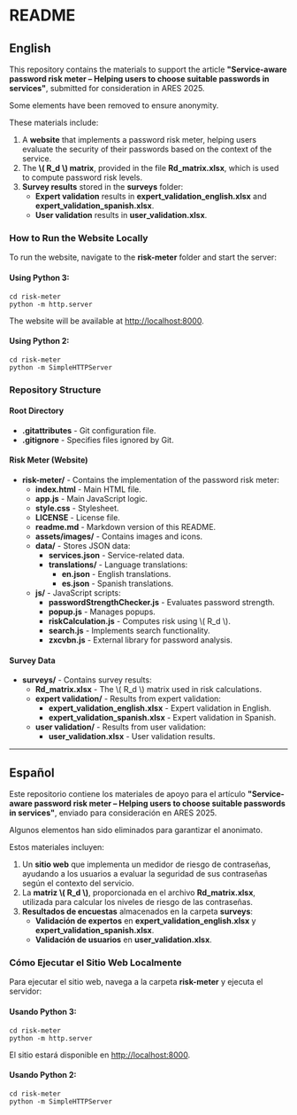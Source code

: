 <h1>README</h1>

<h2>English</h2>

<p>This repository contains the materials to support the article <strong>"Service-aware password risk meter – Helping users to choose suitable passwords in services"</strong>, submitted for consideration in ARES 2025.</p>

<p>Some elements have been removed to ensure anonymity.</p>

<p>These materials include:</p>

<ol>
    <li>A <strong>website</strong> that implements a password risk meter, helping users evaluate the security of their passwords based on the context of the service.</li>
    <li>The <strong>\( R_d \) matrix</strong>, provided in the file <strong>Rd_matrix.xlsx</strong>, which is used to compute password risk levels.</li>
    <li><strong>Survey results</strong> stored in the <strong>surveys</strong> folder:
        <ul>
            <li><strong>Expert validation</strong> results in <strong>expert_validation_english.xlsx</strong> and <strong>expert_validation_spanish.xlsx</strong>.</li>
            <li><strong>User validation</strong> results in <strong>user_validation.xlsx</strong>.</li>
        </ul>
    </li>
</ol>

<h3>How to Run the Website Locally</h3>
<p>To run the website, navigate to the <strong>risk-meter</strong> folder and start the server:</p>

<h4>Using Python 3:</h4>
<pre><code>cd risk-meter
python -m http.server</code></pre>
<p>The website will be available at <a href="http://localhost:8000">http://localhost:8000</a>.</p>

<h4>Using Python 2:</h4>
<pre><code>cd risk-meter
python -m SimpleHTTPServer</code></pre>

<h3>Repository Structure</h3>

<h4>Root Directory</h4>
<ul>
    <li><strong>.gitattributes</strong> - Git configuration file.</li>
    <li><strong>.gitignore</strong> - Specifies files ignored by Git.</li>
</ul>

<h4>Risk Meter (Website)</h4>
<ul>
    <li><strong>risk-meter/</strong> - Contains the implementation of the password risk meter:
        <ul>
            <li><strong>index.html</strong> - Main HTML file.</li>
            <li><strong>app.js</strong> - Main JavaScript logic.</li>
            <li><strong>style.css</strong> - Stylesheet.</li>
            <li><strong>LICENSE</strong> - License file.</li>
            <li><strong>readme.md</strong> - Markdown version of this README.</li>
            <li><strong>assets/images/</strong> - Contains images and icons.</li>
            <li><strong>data/</strong> - Stores JSON data:
                <ul>
                    <li><strong>services.json</strong> - Service-related data.</li>
                    <li><strong>translations/</strong> - Language translations:
                        <ul>
                            <li><strong>en.json</strong> - English translations.</li>
                            <li><strong>es.json</strong> - Spanish translations.</li>
                        </ul>
                    </li>
                </ul>
            </li>
            <li><strong>js/</strong> - JavaScript scripts:
                <ul>
                    <li><strong>passwordStrengthChecker.js</strong> - Evaluates password strength.</li>
                    <li><strong>popup.js</strong> - Manages popups.</li>
                    <li><strong>riskCalculation.js</strong> - Computes risk using \( R_d \).</li>
                    <li><strong>search.js</strong> - Implements search functionality.</li>
                    <li><strong>zxcvbn.js</strong> - External library for password analysis.</li>
                </ul>
            </li>
        </ul>
    </li>
</ul>

<h4>Survey Data</h4>
<ul>
    <li><strong>surveys/</strong> - Contains survey results:
        <ul>
            <li><strong>Rd_matrix.xlsx</strong> - The \( R_d \) matrix used in risk calculations.</li>
            <li><strong>expert validation/</strong> - Results from expert validation:
                <ul>
                    <li><strong>expert_validation_english.xlsx</strong> - Expert validation in English.</li>
                    <li><strong>expert_validation_spanish.xlsx</strong> - Expert validation in Spanish.</li>
                </ul>
            </li>
            <li><strong>user validation/</strong> - Results from user validation:
                <ul>
                    <li><strong>user_validation.xlsx</strong> - User validation results.</li>
                </ul>
            </li>
        </ul>
    </li>
</ul>

<hr>

<h2>Español</h2>

<p>Este repositorio contiene los materiales de apoyo para el artículo <strong>"Service-aware password risk meter – Helping users to choose suitable passwords in services"</strong>, enviado para consideración en ARES 2025.</p>

<p>Algunos elementos han sido eliminados para garantizar el anonimato.</p>

<p>Estos materiales incluyen:</p>

<ol>
    <li>Un <strong>sitio web</strong> que implementa un medidor de riesgo de contraseñas, ayudando a los usuarios a evaluar la seguridad de sus contraseñas según el contexto del servicio.</li>
    <li>La <strong>matriz \( R_d \)</strong>, proporcionada en el archivo <strong>Rd_matrix.xlsx</strong>, utilizada para calcular los niveles de riesgo de las contraseñas.</li>
    <li><strong>Resultados de encuestas</strong> almacenados en la carpeta <strong>surveys</strong>:
        <ul>
            <li><strong>Validación de expertos</strong> en <strong>expert_validation_english.xlsx</strong> y <strong>expert_validation_spanish.xlsx</strong>.</li>
            <li><strong>Validación de usuarios</strong> en <strong>user_validation.xlsx</strong>.</li>
        </ul>
    </li>
</ol>

<h3>Cómo Ejecutar el Sitio Web Localmente</h3>
<p>Para ejecutar el sitio web, navega a la carpeta <strong>risk-meter</strong> y ejecuta el servidor:</p>

<h4>Usando Python 3:</h4>
<pre><code>cd risk-meter
python -m http.server</code></pre>
<p>El sitio estará disponible en <a href="http://localhost:8000">http://localhost:8000</a>.</p>

<h4>Usando Python 2:</h4>
<pre><code>cd risk-meter
python -m SimpleHTTPServer</code></pre>